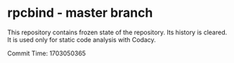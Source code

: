 # rpcbind - master branch

This repository contains frozen state of the repository.
Its history is cleared. It is used only for static code
analysis with Codacy.

Commit Time: 1703050365